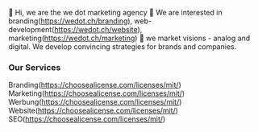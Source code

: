 👋 Hi, we are the we dot marketing agency
👀 We are interested in branding(https://wedot.ch/branding), web-development(https://wedot.ch/website), marketing(https://wedot.ch/marketing)
💞️ we market visions - analog and digital. We develop convincing strategies for brands and companies.


### Our Services
Branding(https://choosealicense.com/licenses/mit/)
Marketing(https://choosealicense.com/licenses/mit/)
Werbung(https://choosealicense.com/licenses/mit/)
Website(https://choosealicense.com/licenses/mit/)
SEO(https://choosealicense.com/licenses/mit/)
